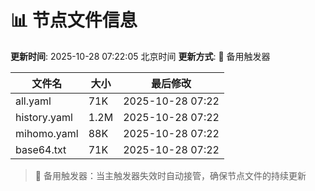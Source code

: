 # 📊 节点文件信息

**更新时间**: 2025-10-28 07:22:05 北京时间
**更新方式**: 🔄 备用触发器

| 文件名 | 大小 | 最后修改 |
|--------|------|----------|
| all.yaml | 71K | 2025-10-28 07:22 |
| history.yaml | 1.2M | 2025-10-28 07:22 |
| mihomo.yaml | 88K | 2025-10-28 07:22 |
| base64.txt | 71K | 2025-10-28 07:22 |

> 🔄 备用触发器：当主触发器失效时自动接管，确保节点文件的持续更新
